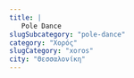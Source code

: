 ```yaml
---
title: |
   Pole Dance
slugSubcategory: "pole-dance"
category: "Χορός"
slugCategory: "xoros"
city: "Θεσσαλονίκη"
---
```


